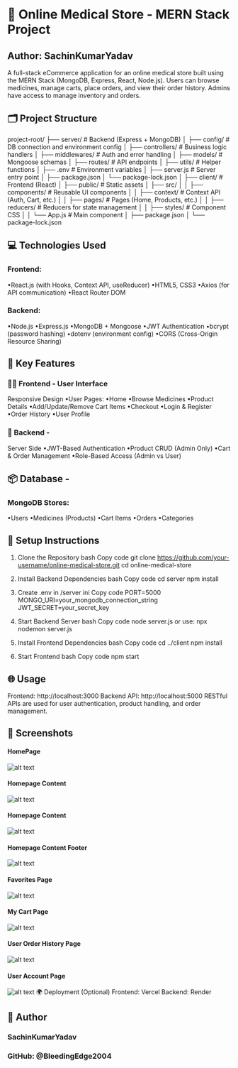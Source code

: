 # 🏥 Online Medical Store - MERN Stack Project

## Author: SachinKumarYadav

A full-stack eCommerce application for an online medical store built using the MERN Stack (MongoDB, Express, React, Node.js). Users can browse medicines, manage carts, place orders, and view their order history. Admins have access to manage inventory and orders.

## 🗂 Project Structure
project-root/
├── server/                     # Backend (Express + MongoDB)
│   ├── config/                # DB connection and environment config
│   ├── controllers/           # Business logic handlers
│   ├── middlewares/           # Auth and error handling
│   ├── models/                # Mongoose schemas
│   ├── routes/                # API endpoints
│   ├── utils/                 # Helper functions
│   ├── .env                   # Environment variables
│   ├── server.js              # Server entry point
│   ├── package.json
│   └── package-lock.json
│
├── client/                    # Frontend (React)
│   ├── public/                # Static assets
│   ├── src/
│   │   ├── components/        # Reusable UI components
│   │   ├── context/           # Context API (Auth, Cart, etc.)
│   │   ├── pages/             # Pages (Home, Products, etc.)
│   │   ├── reducers/          # Reducers for state management
│   │   ├── styles/            # Component CSS
│   │   └── App.js             # Main component
│   ├── package.json
│   └── package-lock.json

## 💻 Technologies Used
### Frontend:
•React.js (with Hooks, Context API, useReducer)
•HTML5, CSS3
•Axios (for API communication)
•React Router DOM
### Backend:
•Node.js
•Express.js
•MongoDB + Mongoose
•JWT Authentication
•bcrypt (password hashing)
•dotenv (environment config)
•CORS (Cross-Origin Resource Sharing)

## 🌟 Key Features
### 🧑‍⚕ Frontend - User Interface
Responsive Design
•User Pages:
•Home
•Browse Medicines
•Product Details
•Add/Update/Remove Cart Items
•Checkout
•Login & Register
•Order History
•User Profile

### 🔐 Backend - 
Server Side
•JWT-Based Authentication
•Product CRUD (Admin Only)
•Cart & Order Management
•Role-Based Access (Admin vs User)

## 📦 Database - 
### MongoDB Stores:
•Users
•Medicines (Products)
•Cart Items
•Orders
•Categories

## 🚀 Setup Instructions
1. Clone the Repository
bash
Copy code
git clone https://github.com/your-username/online-medical-store.git
cd online-medical-store

2. Install Backend Dependencies
bash
Copy code
cd server
npm install

3. Create .env in /server
ini
Copy code
PORT=5000
MONGO_URI=your_mongodb_connection_string
JWT_SECRET=your_secret_key

4. Start Backend Server
bash
Copy code
node server.js
or use:
npx nodemon server.js

5. Install Frontend Dependencies
bash
Copy code
cd ../client
npm install

6. Start Frontend
bash
Copy code
npm start


## 🌐 Usage
Frontend: http://localhost:3000
Backend API: http://localhost:5000
RESTful APIs are used for user authentication, product handling, and order management.

## 📸 Screenshots
#### **HomePage**
![alt text](Final1.jpg)
#### **Homepage Content**
![alt text](Final2.jpg)
#### **Homepage Content**
![alt text](Final3.jpg)
#### **Homepage Content Footer**
![alt text](Final4.jpg)
#### **Favorites Page**
![alt text](Final5.jpg)
#### **My Cart Page**
![alt text](Final6.jpg)
#### **User Order History Page**
![alt text](Final7.jpg)
#### **User Account Page**
![alt text](Final8.jpg)
🌍 Deployment (Optional)
Frontend: Vercel 
Backend: Render 

## 👤 Author
### SachinKumarYadav
### GitHub: @BleedingEdge2004